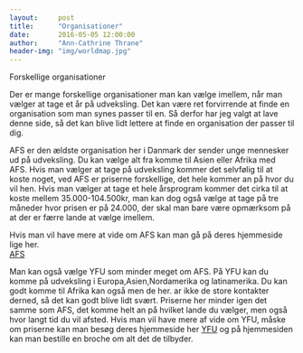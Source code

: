 ```yaml
---
layout:     post
title:      "Organisationer"
date:       2016-05-05 12:00:00
author:     "Ann-Cathrine Thrane"
header-img: "img/worldmap.jpg"
---
```

Forskellige organisationer

Der er mange forskellige organisationer man kan vælge imellem, når man vælger at tage et år på udveksling. Det kan være ret forvirrende at finde en organisation som man synes passer til en. Så derfor har jeg valgt at lave denne side, så det kan blive lidt lettere at finde en organisation der passer til dig. 

AFS er den ældste organisation her i Danmark der sender unge mennesker ud på udveksling. Du kan vælge alt fra komme til Asien eller Afrika med AFS. Hvis man vælger at tage på udveksling kommer det selvfølig til at koste noget, ved AFS er priserne forskellige, det hele kommer an på hvor du vil hen. Hvis man vælger at tage et hele årsprogram kommer det cirka til at koste mellem 35.000-104.500kr, man kan dog også vælge at tage på tre måneder hvor prisen er på 24.000, der skal man bare være opmærksom på at der er færre lande at vælge imellem.

Hvis man vil have mere at vide om AFS kan man gå på deres hjemmeside lige her.  
[AFS](http://www.afs.dk)

Man kan også vælge YFU som minder meget om AFS. På YFU kan du komme på udveksling i Europa,Asien,Nordamerika og latinamerika. Du kan godt komme til Afrika kan også men de her. ar ikke de store kontakter derned, så det kan godt blive lidt svært. 
Priserne her minder igen det samme som AFS, det komme helt an på hvilket lande du vælger, men også hvor langt tid du vil afsted. Hvis man vil have mere af vide om YFU, måske om priserne kan man besøg deres hjemmeside her [YFU](https://udveksling.yfu.dk/udveksling) og på hjemmesiden kan man bestille en broche om alt det de tilbyder.